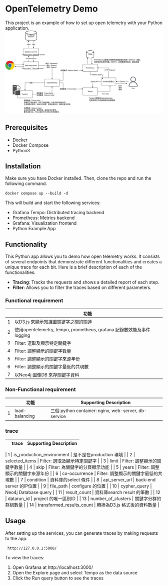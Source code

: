 # OpenTelemetry Demo
This project is an example of how to set up open telemetry with your Python application.
![](./screenshots/dfd.jpg)
## Prerequisites
- Docker
- Docker Compose
- Python3

## Installation
Make sure you have Docker installed. Then, clone the repo and run the following command.

    docker compose up --build -d

This will build and start the following services:

- Grafana Tempo: Distributed tracing backend
- Prometheus: Metrics backend
- Grafana: Visualization frontend
- Python Example App

## Functionality
This Python app allows you to demo how open telemetry works. It consists of several endpoints that demonstrate different functionalities and creates a unique trace for each bit. Here is a brief description of each of the functionalities:

- **Tracing**: Tracks the requests and shows a detailed report of each step.
- **Filter**: Allows you to filter the traces based on different parameters.

### Functional requirement

|   | 功能                                                          | 
|---|-------------------------------------------------------------| 
| 1 | 以D3.js 來顯示知識圖關鍵字之間的關連         |  
| 2 |  使用opentelemetry, tempo, prometheus, grafana 記錄數效能及事件logging  |  
| 3 | Filter: 選取及顯示特定關鍵字                                          |  
| 4 | Filter: 調整顯示的關鍵字數量                                          |  
| 5 | Filter: 調整顯示的關鍵字來源年份                                        |  
| 6 | Filter: 調整顯示的關鍵字最低的共現數                                      |  
| 7 | 以Neo4j 圖像DB 來存關鍵字資料                                         |  

### Non-Functional requirement

|  |  功能 | Supporting Description                               |
| --- | --- |------------------------------------------------------|
| 1 | load-balancing | 三個 python container: nginx, web-server, db-service |

### trace
|    | trace | Supporting Description |
|----| --- | --- |

| 1  | is_production_environment | 是不是在production 環境 |
| 2  | selected_items | Filter: 選取及顯示特定關鍵字 |
| 3  | limit | Filter: 調整顯示的關鍵字數量 |
| 4  | skip | Filter: 為關鍵字的分頁顯示功能 |
| 5  | years | Filter: 調整顯示的關鍵字來源年份 |
| 6  | co-occurrence | Filter: 調整顯示的關鍵字最低的共現數 |
| 7  | condition | 資料庫的select 條件 |
| 8  | api_server_url | back-end server 的IP位置 |
| 9  | file_path | configure 的位置 |
| 10 | cypher_query | Neo4j Database query |
| 11 | result_count | 資料庫search result 的筆數 |
| 12 | datarun_id | project 的唯一區別ID |
| 13 | number_of_clusters | 關鍵字分群的群組數量 |
| 14 | transformed_results_count | 轉換為D3.js 格式後的資料數量 |



## Usage
After setting up the services, you can generate traces by making requests to the app:

     http://127.0.0.1:5000/ 

To view the traces:

1. Open Grafana at http://localhost:3000/
2. Open the Explore page and select Tempo as the data source
3. Click the Run query button to see the traces